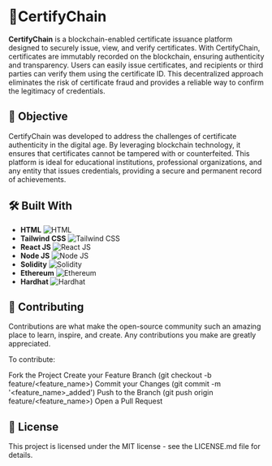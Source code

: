 # 🏅CertifyChain

**CertifyChain** is a blockchain-enabled certificate issuance platform designed to securely issue, view, and verify certificates. With CertifyChain, certificates are immutably recorded on the blockchain, ensuring authenticity and transparency. Users can easily issue certificates, and recipients or third parties can verify them using the certificate ID. This decentralized approach eliminates the risk of certificate fraud and provides a reliable way to confirm the legitimacy of credentials.

## 🎯 Objective

CertifyChain was developed to address the challenges of certificate authenticity in the digital age. By leveraging blockchain technology, it ensures that certificates cannot be tampered with or counterfeited. This platform is ideal for educational institutions, professional organizations, and any entity that issues credentials, providing a secure and permanent record of achievements.

## 🛠️ Built With

- **HTML** ![HTML](https://img.shields.io/badge/HTML-000000?style=flat&logo=html5&logoColor=E34F26)
- **Tailwind CSS** ![Tailwind CSS](https://img.shields.io/badge/Tailwind%20CSS-38B2AC?style=flat&logo=tailwindcss&logoColor=white)
- **React JS** ![React JS](https://img.shields.io/badge/React-61DAFB?style=flat&logo=react&logoColor=black)
- **Node JS** ![Node JS](https://img.shields.io/badge/Node.js-339933?style=flat&logo=nodedotjs&logoColor=white)
- **Solidity** ![Solidity](https://img.shields.io/badge/Solidity-363636?style=flat&logo=solidity&logoColor=white)
- **Ethereum** ![Ethereum](https://img.shields.io/badge/Ethereum-3C3C3D?style=flat&logo=ethereum&logoColor=white)
- **Hardhat** ![Hardhat](https://img.shields.io/badge/Hardhat-ff6c37?style=flat&logo=hardhat&logoColor=white)



## 🤝 Contributing
Contributions are what make the open-source community such an amazing place to learn, inspire, and create. Any contributions you make are greatly appreciated.

To contribute:

Fork the Project
Create your Feature Branch (git checkout -b feature/<feature_name>)
Commit your Changes (git commit -m '<feature_name>_added')
Push to the Branch (git push origin feature/<feature_name>)
Open a Pull Request

## 📄 License
This project is licensed under the MIT license - see the LICENSE.md file for details.


